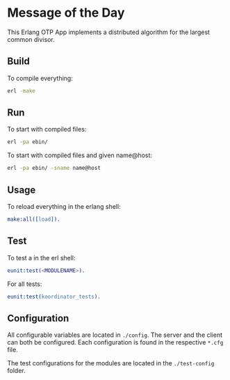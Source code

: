 # Message of the Day

This Erlang OTP App implements a distributed algorithm for the largest common divisor.

## Build
To compile everything:
````bash
erl -make
````

## Run
To start with compiled files:
````bash
erl -pa ebin/
````

To start with compiled files and given name@host:
````bash
erl -pa ebin/ -sname name@host
````

## Usage
To reload everything in the erlang shell:
````erlang
make:all([load]).
````

## Test
To test a <MODULENAME> in the erl shell:
````erlang
eunit:test(<MODULENAME>).
````

For all tests:
````erlang
eunit:test(koordinator_tests).
````

## Configuration
All configurable variables are located in `./config`.
The server and the client can both be configured. Each configuration is found in the respective `*.cfg` file.

The test configurations for the modules are located in the `./test-config` folder.